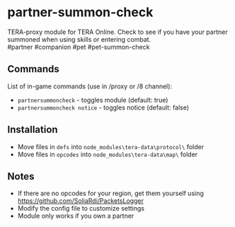 # partner-summon-check
TERA-proxy module for TERA Online. Check to see if you have your partner summoned when using skills or entering combat.  
#partner #companion #pet #pet-summon-check

## Commands
List of in-game commands (use in /proxy or /8 channel):  
- `partnersummoncheck` - toggles module (default: true)
- `partnersummoncheck notice` - toggles notice (default: false)

## Installation
- Move files in `defs` into `node_modules\tera-data\protocol\` folder
- Move files in `opcodes` into `node_modules\tera-data\map\` folder

## Notes
- If there are no opcodes for your region, get them yourself using https://github.com/SoliaRdi/PacketsLogger
- Modify the config file to customize settings
- Module only works if you own a partner